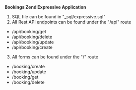 **Bookings Zend Expressive Application**

1. SQL file can be found in "\_sql/expressive.sql"
2. All Rest API endpoints can be found under the "/api" route

* /api/booking/get
* /api/booking/delete
* /api/booking/update
* /api/booking/create

3. All forms can be found under the "/" route

* /booking/create
* /booking/update
* /booking/get
* /booking/delete
